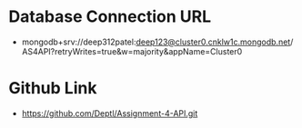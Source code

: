 # Database Connection URL

- mongodb+srv://deep312patel:deep123@cluster0.cnklw1c.mongodb.net/AS4API?retryWrites=true&w=majority&appName=Cluster0

# Github Link

- https://github.com/Deptl/Assignment-4-API.git